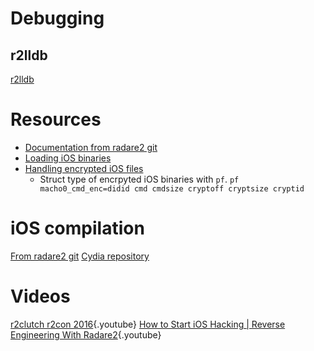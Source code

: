 <!-- TITLE: iOS reversing -->

# Debugging
## r2lldb
[r2lldb](https://github.com/nowsecure/r2lldb)
# Resources
- [Documentation from radare2 git](https://github.com/radare/radare2/blob/master/doc/ios.md)
- [Loading iOS binaries](http://radare.today/posts/loading-ios-binaries/)
- [Handling encrypted iOS files](https://youtu.be/OlzUdbvDLuA?t=544)
	- Struct type of encrpyted iOS binaries with `pf`. `pf macho0_cmd_enc=didid cmd cmdsize cryptoff cryptsize cryptid`

# iOS compilation
[From radare2 git](https://github.com/radare/radare2/blob/master/doc/iphone.md)
[Cydia repository](http://cydia.radare.org/)

# Videos
[r2clutch r2con 2016](https://www.youtube.com/watch?v=OlzUdbvDLuA){.youtube}
[How to Start iOS Hacking | Reverse Engineering With Radare2](https://www.youtube.com/watch?v=hy81mnLMvnE){.youtube}